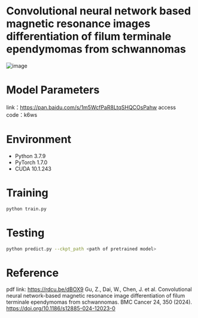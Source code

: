 # Convolutional neural network based magnetic resonance images differentiation of filum terminale ependymomas from schwannomas

![image](https://github.com/SLYXDWL/SpineTumorClassification/assets/83801963/197ac9e5-815a-4e7f-97e6-716a9a39f621)

# Model Parameters
link：https://pan.baidu.com/s/1m5WcfPaR8LtqSHQCOsPahw 
access code：k6ws 

# Environment
* Python 3.7.9
* PyTorch 1.7.0
* CUDA 10.1.243

# Training
```bash
python train.py
```
# Testing
```bash
python predict.py --ckpt_path <path of pretrained model>
```
# Reference
pdf link: https://rdcu.be/dBOX9
Gu, Z., Dai, W., Chen, J. et al. Convolutional neural network-based magnetic resonance image differentiation of filum terminale ependymomas from schwannomas. BMC Cancer 24, 350 (2024). https://doi.org/10.1186/s12885-024-12023-0


